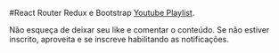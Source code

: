 #React Router Redux e Bootstrap [Youtube Playlist](https://www.youtube.com/playlist?list=PLR8OzKI52ppVNQA5ZPeqFeOMr-dsY60jA).

Não esqueça de deixar seu like e comentar o conteúdo. Se não estiver inscrito, aproveita e se inscreve habilitando as notificações.